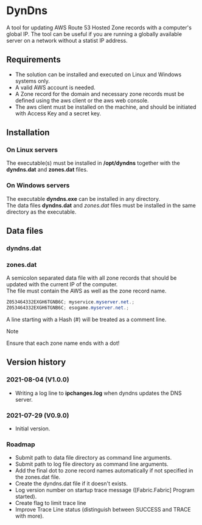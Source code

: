 # DynDns

A tool for updating AWS Route 53 Hosted Zone records with a computer's global IP.
The tool can be useful if you are running a globally available server on a network without a statist IP address.

## Requirements

- The solution can be installed and executed on Linux and Windows systems only.
- A valid AWS account is needed.
- A Zone record for the domain and necessary zone records must be defined using the aws client or the aws web console.
- The aws client must be installed on the machine, and should be initiated with Access Key and a secret key.

## Installation

### On Linux servers

The executable(s) must be installed in **/opt/dyndns** together with the **dyndns.dat** and **zones.dat** files.

### On Windows servers

The executable **dyndns.exe** can be installed in any directory.  
The data files **dyndns.dat** and *zones.dat* files must be installed in the same directory as the executable.

## Data files

### dyndns.dat

### zones.dat

A semicolon separated data file with all zone records that should be updated with the current IP of the computer.  
The file must contain the AWS as well as the zone record name.

```csharp
Z053464332EXGH6TGNB6C; myservice.myserver.net.;
Z053464332EXGH6TGNB6C; esogame.myserver.net.;
```

A line starting with a Hash (#) will be treated as a comment line.

> [!NOTE]
> Ensure that each zone name ends with a dot!

## Version history

### 2021-08-04 (V1.0.0)

- Writing a log line to **ipchanges.log** when dyndns updates the DNS server.

### 2021-07-29 (V0.9.0)

- Initial version.

### Roadmap

- Submit path to data file directory as command line arguments.
- Submit path to log file directory as command line arguments.
- Add the final dot to zone record names automatically if not specified in the zones.dat file.
- Create the dyndns.dat file if it doesn't exists.
- Log version number on startup trace message ([Fabric.Fabric] Program started).
- Create flag to limit trace line
- Improve Trace Line status (distinguish between SUCCESS and TRACE with more).
